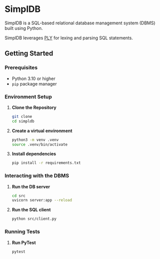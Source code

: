 # SimplDB

SimplDB is a SQL-based relational database management system (DBMS) built using Python.

SimplDB leverages [PLY](https://ply.readthedocs.io/en/latest/index.html) for lexing and parsing SQL statements.

## Getting Started

### Prerequisites

- Python 3.10 or higher
- `pip` package manager

### Environment Setup

1. **Clone the Repository**

   ```bash
   git clone 
   cd simpldb
   ```

2. **Create a virtual environment**

    ```bash
    python3 -m venv .venv
    source .venv/bin/activate
    ```

3. **Install dependencies**

    ```bash
    pip install -r requirements.txt
    ```

### Interacting with the DBMS
1. **Run the DB server**

    ```bash
    cd src
    uvicorn server:app --reload
    ```

2. **Run the SQL client**

    ```bash
    python src/client.py
    ```

### Running Tests
1. **Run PyTest**

    ```bash
    pytest
    ```